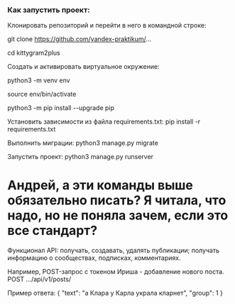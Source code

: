 ### Как запустить проект:

Клонировать репозиторий и перейти в него в командной строке:

git clone https://github.com/yandex-praktikum/...

cd kittygram2plus

Cоздать и активировать виртуальное окружение:

python3 -m venv env

source env/bin/activate

python3 -m pip install --upgrade pip

Установить зависимости из файла requirements.txt:
pip install -r requirements.txt

Выполнить миграции:
python3 manage.py migrate

Запустить проект:
python3 manage.py runserver

# Андрей, а эти команды выше обязательно писать? Я читала, что надо, но не поняла зачем, если это все стандарт?

Функционал API:
получать, создавать, удалять публикации;
получать информацию о сообществах, подписках, комментариях.

Например, POST-запрос с токеном Ириша - добавление нового поста.
POST .../api/v1/posts/

Пример ответа:
{
    "text": "а Клара у Карла украла кларнет",
    "group": 1
} 


